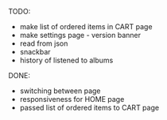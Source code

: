 TODO:
- make list of ordered items in CART page
- make settings page - version banner
- read from json
- snackbar
- history of listened to albums

DONE:
- switching between page
- responsiveness for HOME page
- passed list of ordered items to CART page
